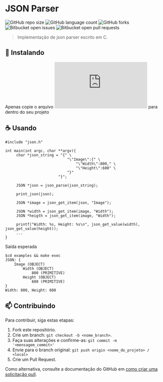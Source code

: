# JSON Parser

![GitHub repo size](https://img.shields.io/github/repo-size/FabricioLR/Json_Parser_C?style=for-the-badge)
![GitHub language count](https://img.shields.io/github/languages/count/FabricioLR/Json_Parser_C?style=for-the-badge)
![GitHub forks](https://img.shields.io/github/forks/FabricioLR/Json_Parser_C?style=for-the-badge)
![Bitbucket open issues](https://img.shields.io/bitbucket/issues/FabricioLR/Json_Parser_C?style=for-the-badge)
![Bitbucket open pull requests](https://img.shields.io/bitbucket/pr-raw/FabricioLR/Json_Parser_C?style=for-the-badge)

> Implementação de json parser escrito em C.

## 🚀 Instalando

Apenas copie o arquivo ![json.h](https://github.com/FabricioLR/Json_Parser_C/blob/master/json.h) para dentro do seu projeto

## ☕ Usando

```
#include "json.h"

int main(int argc, char **argv){
     char *json_string = "{" \
                            "\"Image\":{" \
                                "\"Width\":800," \
                                "\"Height\":600" \
                            "}"
                        "}";

     JSON *json = json_parse(json_string);

     print_json(json);

     JSON *image = json_get_item(json, "Image");

     JSON *width = json_get_item(image, "Width");
     JSON *heigth = json_get_item(image, "Width");

     printf("Width: %s, Height: %s\n", json_get_value(width), json_get_value(height));
     ...
}
```

Saída esperada

```
$cd examples && make exec
JSON: {
	Image (OBJECT)
        Width (OBJECT)
			800 (PRIMITIVE)
        Height (OBJECT)
            600 (PRIMITIVE)
}
Width: 800, Height: 600
```


## 📫 Contribuindo

Para contribuir, siga estas etapas:

1. Fork este repositório.
2. Crie um branch: `git checkout -b <nome_branch>`.
3. Faça suas alterações e confirme-as: `git commit -m '<mensagem_commit>'`
4. Envie para o branch original: `git push origin <nome_do_projeto> / <local>`
5. Crie um Pull Request.

Como alternativa, consulte a documentação do GitHub em [como criar uma solicitação pull](https://help.github.com/en/github/collaborating-with-issues-and-pull-requests/creating-a-pull-request).
